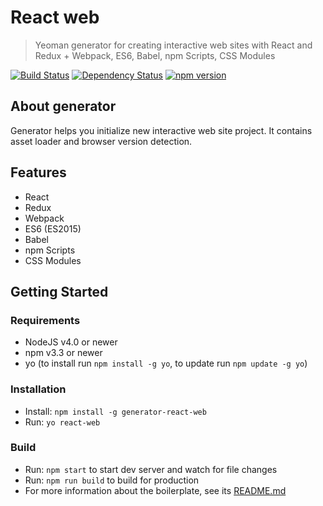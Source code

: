 # React web
> Yeoman generator for creating interactive web sites with React and Redux + Webpack, ES6, Babel, npm Scripts, CSS Modules

[![Build Status](https://travis-ci.org/KarolAltamirano/generator-react-web.svg?branch=master)](https://travis-ci.org/KarolAltamirano/generator-react-web)
[![Dependency Status](https://david-dm.org/KarolAltamirano/generator-react-web.svg)](https://david-dm.org/KarolAltamirano/generator-react-web)
[![npm version](https://badge.fury.io/js/generator-react-web.svg)](https://badge.fury.io/js/generator-react-web)

## About generator
Generator helps you initialize new interactive web site project. It contains asset loader and browser version detection.

## Features
- React
- Redux
- Webpack
- ES6 (ES2015)
- Babel
- npm Scripts
- CSS Modules

## Getting Started
### Requirements
- NodeJS v4.0 or newer
- npm v3.3 or newer
- yo (to install run `npm install -g yo`, to update run `npm update -g yo`)

### Installation
- Install: `npm install -g generator-react-web`
- Run: `yo react-web`

### Build
- Run: `npm start` to start dev server and watch for file changes
- Run: `npm run build` to build for production
- For more information about the boilerplate, see its [README.md](https://github.com/KarolAltamirano/generator-react-web/blob/master/app/templates/README.md)
